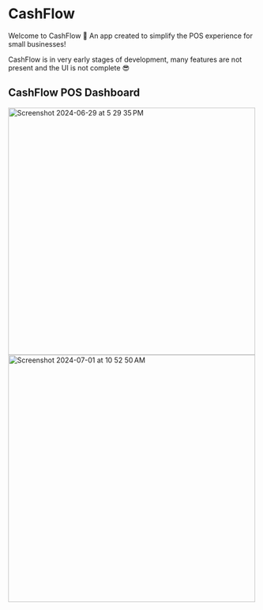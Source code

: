 # CashFlow

Welcome to CashFlow 💸 
An app created to simplify the POS experience for small businesses!

CashFlow is in very early stages of development, many features are not present and the UI is not complete 😎

## CashFlow POS Dashboard
<img width="500" alt="Screenshot 2024-06-29 at 5 29 35 PM" src="https://github.com/Jack-Hodges/CashFlow/assets/141727294/6cc7ae7d-d35c-40ab-a8bf-5916294453fd">
<img width="500" alt="Screenshot 2024-07-01 at 10 52 50 AM" src="https://github.com/Jack-Hodges/CashFlow/assets/141727294/5f6babf8-72f3-4695-8556-8aa98bfd58bd">
